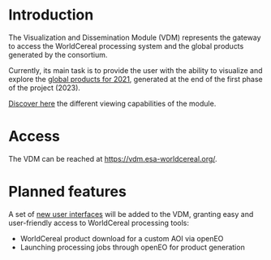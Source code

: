 # Introduction

The Visualization and Dissemination Module (VDM) represents the gateway to access the WorldCereal processing system and the global products generated by the consortium. 

Currently, its main task is to provide the user with the ability to visualize and explore the [global products for 2021](https://esa-worldcereal.org/en/products/global-maps), generated at the end of the first phase of the project (2023).

[Discover here](./visualize.md) the different viewing capabilities of the module.


# Access

The VDM can be reached at https://vdm.esa-worldcereal.org/.


# Planned features

A set of [new user interfaces](./launch.md) will be added to the VDM, granting easy and user-friendly access to WorldCereal processing tools:
-	WorldCereal product download for a custom AOI via openEO
-	Launching processing jobs through openEO for product generation
